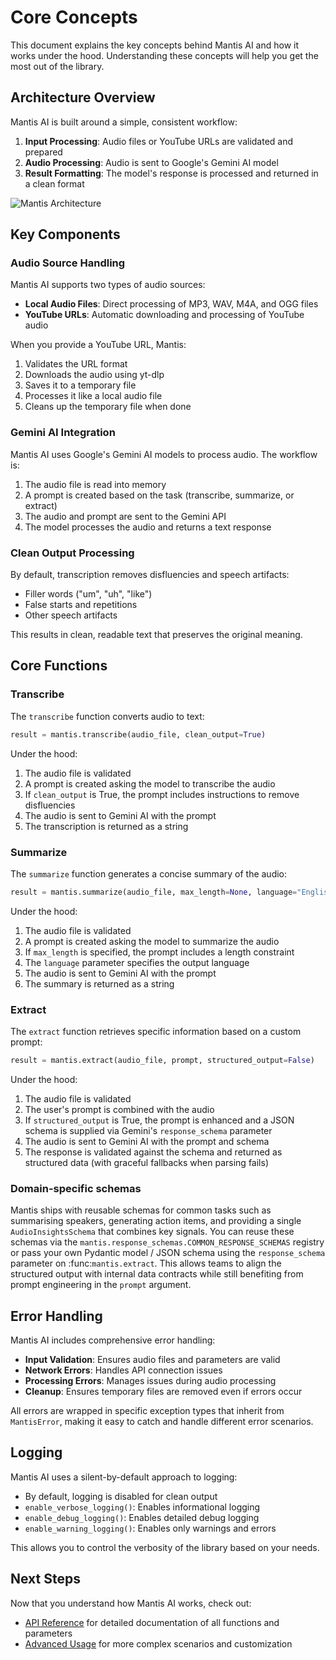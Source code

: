 # Core Concepts

This document explains the key concepts behind Mantis AI and how it works under the hood. Understanding these concepts will help you get the most out of the library.

## Architecture Overview

Mantis AI is built around a simple, consistent workflow:

1. **Input Processing**: Audio files or YouTube URLs are validated and prepared
2. **Audio Processing**: Audio is sent to Google's Gemini AI model
3. **Result Formatting**: The model's response is processed and returned in a clean format

![Mantis Architecture](images/architecture.png)

## Key Components

### Audio Source Handling

Mantis AI supports two types of audio sources:

- **Local Audio Files**: Direct processing of MP3, WAV, M4A, and OGG files
- **YouTube URLs**: Automatic downloading and processing of YouTube audio

When you provide a YouTube URL, Mantis:
1. Validates the URL format
2. Downloads the audio using yt-dlp
3. Saves it to a temporary file
4. Processes it like a local audio file
5. Cleans up the temporary file when done

### Gemini AI Integration

Mantis AI uses Google's Gemini AI models to process audio. The workflow is:

1. The audio file is read into memory
2. A prompt is created based on the task (transcribe, summarize, or extract)
3. The audio and prompt are sent to the Gemini API
4. The model processes the audio and returns a text response

### Clean Output Processing

By default, transcription removes disfluencies and speech artifacts:

- Filler words ("um", "uh", "like")
- False starts and repetitions
- Other speech artifacts

This results in clean, readable text that preserves the original meaning.

## Core Functions

### Transcribe

The `transcribe` function converts audio to text:

```python
result = mantis.transcribe(audio_file, clean_output=True)
```

Under the hood:
1. The audio file is validated
2. A prompt is created asking the model to transcribe the audio
3. If `clean_output` is True, the prompt includes instructions to remove disfluencies
4. The audio is sent to Gemini AI with the prompt
5. The transcription is returned as a string

### Summarize

The `summarize` function generates a concise summary of the audio:

```python
result = mantis.summarize(audio_file, max_length=None, language="English")
```

Under the hood:
1. The audio file is validated
2. A prompt is created asking the model to summarize the audio
3. If `max_length` is specified, the prompt includes a length constraint
4. The `language` parameter specifies the output language
5. The audio is sent to Gemini AI with the prompt
6. The summary is returned as a string

### Extract

The `extract` function retrieves specific information based on a custom prompt:

```python
result = mantis.extract(audio_file, prompt, structured_output=False)
```

Under the hood:
1. The audio file is validated
2. The user's prompt is combined with the audio
3. If `structured_output` is True, the prompt is enhanced and a JSON schema is supplied via Gemini's
   ``response_schema`` parameter
4. The audio is sent to Gemini AI with the prompt and schema
5. The response is validated against the schema and returned as structured data (with graceful fallbacks when parsing fails)

### Domain-specific schemas

Mantis ships with reusable schemas for common tasks such as summarising speakers, generating action items, and providing a
single ``AudioInsightsSchema`` that combines key signals. You can reuse these schemas via the
``mantis.response_schemas.COMMON_RESPONSE_SCHEMAS`` registry or pass your own Pydantic model / JSON schema using the
``response_schema`` parameter on :func:`mantis.extract`. This allows teams to align the structured output with internal data
contracts while still benefiting from prompt engineering in the ``prompt`` argument.

## Error Handling

Mantis AI includes comprehensive error handling:

- **Input Validation**: Ensures audio files and parameters are valid
- **Network Errors**: Handles API connection issues
- **Processing Errors**: Manages issues during audio processing
- **Cleanup**: Ensures temporary files are removed even if errors occur

All errors are wrapped in specific exception types that inherit from `MantisError`, making it easy to catch and handle different error scenarios.

## Logging

Mantis AI uses a silent-by-default approach to logging:

- By default, logging is disabled for clean output
- `enable_verbose_logging()`: Enables informational logging
- `enable_debug_logging()`: Enables detailed debug logging
- `enable_warning_logging()`: Enables only warnings and errors

This allows you to control the verbosity of the library based on your needs.

## Next Steps

Now that you understand how Mantis AI works, check out:

- [API Reference](api-reference.md) for detailed documentation of all functions and parameters
- [Advanced Usage](advanced-usage.md) for more complex scenarios and customization 